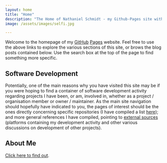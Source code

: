 ```yaml
---
layout: home
title: "Home"
description: "The Home of Nathaniel Schmidt - my Github-Pages site with blog, software projects and activity, affiliations, as well as some general info about some other things of personal interest."
image: /assets/images/selfi.jpg

---
```


Welcome to the homepage of my [GitHub](http://github.com) [Pages](http://github.io) website.  Feel free to use the above links to explore the various sections of this site, or brows the blog posts contained below.  Use the search box at the top of the page to find something more specific.

## Software Development
Potentially, one of the main reasons why you have visited this site may be if you were hoping to find a container of software development activity regarding projects I have been, or am, involved in, whether as a project / organisation member or owner / maintainer.  As the main site navigation should hopefully have indicated to you, the pages of interest should be the ones directly concerning specific repositories (I have compiled a list [here](/repos/)); and more general references I have compiled, pointing to [external sources](/dev/) (platforms containing my development activity and other various discussions on development of other projects).

## About Me
[Click here to find out](/about/).